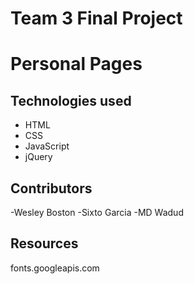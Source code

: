 # Team 3 Final Project
# Personal Pages


## Technologies used

- HTML
- CSS
- JavaScript
- jQuery

## Contributors

-Wesley Boston
-Sixto Garcia
-MD Wadud

## Resources 
 fonts.googleapis.com


